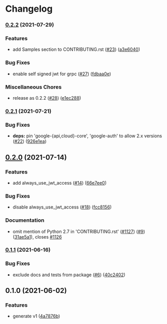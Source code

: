 # Changelog

### [0.2.2](https://www.github.com/googleapis/python-essential-contacts/compare/v0.2.1...v0.2.2) (2021-07-29)


### Features

* add Samples section to CONTRIBUTING.rst ([#23](https://www.github.com/googleapis/python-essential-contacts/issues/23)) ([a3e6040](https://www.github.com/googleapis/python-essential-contacts/commit/a3e6040d854e213620031c65276997dd39bce428))


### Bug Fixes

* enable self signed jwt for grpc ([#27](https://www.github.com/googleapis/python-essential-contacts/issues/27)) ([fdbaa0e](https://www.github.com/googleapis/python-essential-contacts/commit/fdbaa0e78a35657c36b6ec25dbea113cd18e98b0))


### Miscellaneous Chores

* release as 0.2.2 ([#28](https://www.github.com/googleapis/python-essential-contacts/issues/28)) ([e1ec288](https://www.github.com/googleapis/python-essential-contacts/commit/e1ec2887af5a87395c7af79e07189b35ee13d85f))

### [0.2.1](https://www.github.com/googleapis/python-essential-contacts/compare/v0.2.0...v0.2.1) (2021-07-21)


### Bug Fixes

* **deps:** pin 'google-{api,cloud}-core', 'google-auth' to allow 2.x versions ([#22](https://www.github.com/googleapis/python-essential-contacts/issues/22)) ([926e1ea](https://www.github.com/googleapis/python-essential-contacts/commit/926e1ea935ada48c24cef48df201e279e692e97a))

## [0.2.0](https://www.github.com/googleapis/python-essential-contacts/compare/v0.1.1...v0.2.0) (2021-07-14)


### Features

* add always_use_jwt_access ([#14](https://www.github.com/googleapis/python-essential-contacts/issues/14)) ([66e7ee0](https://www.github.com/googleapis/python-essential-contacts/commit/66e7ee0f82527e33c708949088493ad90e634fb1))


### Bug Fixes

* disable always_use_jwt_access ([#18](https://www.github.com/googleapis/python-essential-contacts/issues/18)) ([fcc8156](https://www.github.com/googleapis/python-essential-contacts/commit/fcc815666514d9827c12507a4e601a409bce2235))


### Documentation

* omit mention of Python 2.7 in 'CONTRIBUTING.rst' ([#1127](https://www.github.com/googleapis/python-essential-contacts/issues/1127)) ([#9](https://www.github.com/googleapis/python-essential-contacts/issues/9)) ([31ae5a1](https://www.github.com/googleapis/python-essential-contacts/commit/31ae5a198e8844bfcc57283da8b26bcef17d6814)), closes [#1126](https://www.github.com/googleapis/python-essential-contacts/issues/1126)

### [0.1.1](https://www.github.com/googleapis/python-essential-contacts/compare/v0.1.0...v0.1.1) (2021-06-16)


### Bug Fixes

* exclude docs and tests from package ([#6](https://www.github.com/googleapis/python-essential-contacts/issues/6)) ([40c2402](https://www.github.com/googleapis/python-essential-contacts/commit/40c2402563118085e92cf9039e5f7be953ae57e8))

## 0.1.0 (2021-06-02)


### Features

* generate v1 ([4a7876b](https://www.github.com/googleapis/python-essential-contacts/commit/4a7876b5636917bae00d5947bf837bdfe042adfa))
